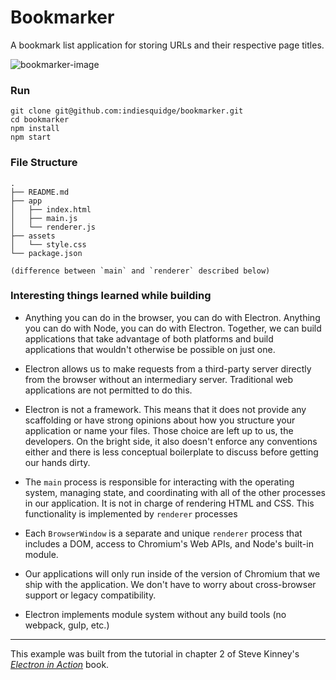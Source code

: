 # Bookmarker

A bookmark list application for storing URLs and their respective page titles.

![bookmarker-image](http://i.imgur.com/GWRWWpP.png)

### Run

```
git clone git@github.com:indiesquidge/bookmarker.git
cd bookmarker
npm install
npm start
```

### File Structure

```
.
├── README.md
├── app
│   ├── index.html
│   ├── main.js
│   └── renderer.js
├── assets
│   └── style.css
└── package.json

(difference between `main` and `renderer` described below)
```

### Interesting things learned while building

- Anything you can do in the browser, you can do with Electron. Anything you can do with Node, you can do with Electron. Together, we can build applications that take advantage of both platforms and build applications that wouldn't otherwise be possible on just one.

- Electron allows us to make requests from a third-party server directly from the browser without an intermediary server. Traditional web applications are not permitted to do this.

- Electron is not a framework. This means that it does not provide any scaffolding or have strong opinions about how you structure your application or name your files. Those choice are left up to us, the developers. On the bright side, it also doesn't enforce any conventions either and there is less conceptual boilerplate to discuss before getting our hands dirty.

- The `main` process is responsible for interacting with the operating system, managing state, and coordinating with all of the other processes in our application. It is not in charge of rendering HTML and CSS. This functionality is implemented by `renderer` processes

- Each `BrowserWindow` is a separate and unique `renderer` process that includes a DOM, access to Chromium's Web APIs, and Node's built-in module.

- Our applications will only run inside of the version of Chromium that we ship with the application. We don't have to worry about cross-browser support or legacy compatibility.

- Electron implements module system without any build tools (no webpack, gulp, etc.)

---

This example was built from the tutorial in chapter 2 of Steve Kinney's
_[Electron in Action](https://www.manning.com/books/electron-in-action)_ book.
